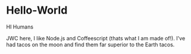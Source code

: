 # Hello-World

HI Humans

JWC here, I like Node.js and Coffeescript (thats what I am made of!).
I've had tacos on the moon and find them far superior to the Earth tacos.
